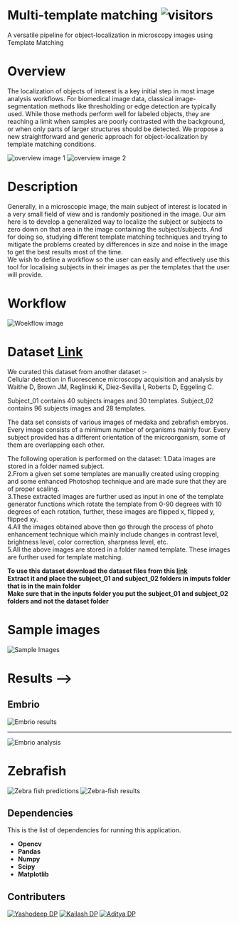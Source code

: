 # Multi-template matching ![visitors](https://visitor-badge.laobi.icu/badge?page_id=yashodeepchikte.Multi-Template-Matching)
A versatile  pipeline for object-localization in microscopy images using Template Matching

# Overview
The localization of objects of interest is a key initial step in most image analysis workflows. For biomedical image data, classical image-segmentation methods like thresholding or edge detection are typically used. While those methods perform well for labeled objects, they are reaching a limit when samples are poorly contrasted with the background, or when only parts of larger structures should be detected.
We propose a new straightforward and generic approach for object-localization by template matching conditions.

![overview image 1](https://github.com/yashodeepchikte/Multi-Template-Matching/blob/master/main/Assets/images/1.JPG)
![overview image 2](https://github.com/yashodeepchikte/Multi-Template-Matching/blob/master/main/Assets/images/2.JPG)

# Description
Generally, in a microscopic image, the main subject of interest is located in a very small field of view and is randomly positioned in the image. Our aim here is to develop a generalized way to localize the subject or subjects to zero down on that area in the image containing the subject/subjects. And for doing so, studying different template matching techniques and trying to mitigate the problems created by differences in size and noise in the image to get the best results most of the time. <br/>
We wish to define a workflow so the user can easily and effectively use this tool for localising subjects in their images as per the templates that the user will provide.


# Workflow
![Woekflow image](https://github.com/yashodeepchikte/Multi-Template-Matching/blob/master/main/Assets/images/workflow.JPG)


# Dataset [Link](https://drive.google.com/drive/folders/1-szmxxcJeZ-On1i-kme21qYcNUawJxTY?usp=sharing)
We curated this dataset from another dataset :- <br/>
Cellular detection in fluorescence microscopy acquisition and analysis by <br/>
Waithe D, Brown JM, Reglinski K, Diez-Sevilla I, Roberts D, Eggeling C. 

Subject_01 contains 40 subjects images and 30 templates.
Subject_02 contains 96 subjects images and 28 templates.

The data set consists of various images of medaka and zebrafish embryos. 
Every image consists of a minimum number of organisms mainly four. 
Every subject provided has a different orientation of the microorganism, some of them are overlapping each other. 

The following operation is performed on the dataset:
1.Data images are stored in a folder named subject. <br/>
2.From a given set some templates are manually created using cropping and some enhanced Photoshop technique and are made sure that they are of proper scaling.<br/>
3.These extracted images are further used as input in one of the template generator functions which rotate the template from 0-90 degrees with 10 degrees of each rotation, further, these images are flipped x, flipped y, flipped xy.<br/>
4.All the images obtained above then go through the process of photo enhancement technique which mainly include changes in contrast level, brightness level, color correction, sharpness level, etc.<br/>
5.All the above images are stored in a folder named template. These images are further used for template matching.<br/>

**To use this dataset download the dataset files from this [link](https://drive.google.com/drive/folders/1-szmxxcJeZ-On1i-kme21qYcNUawJxTY?usp=sharing)**  <br/> 
**Extract it and place the subject_01 and subject_02 folders in imputs folder that is in the main folder**<br/> 
**Make sure that in the inputs folder you put the subject_01 and subject_02 folders and not the dataset folder**<br/> 


# Sample images
![Sample Images](https://github.com/yashodeepchikte/Multi-Template-Matching/blob/master/main/Assets/images/sample_images.JPG)


# Results --> 
## Embrio
![Embrio results](https://github.com/yashodeepchikte/Multi-Template-Matching/blob/master/main/Assets/images/embrio_results.JPG)<hr/>
![Embrio analysis](https://github.com/yashodeepchikte/Multi-Template-Matching/blob/master/main/Assets/images/Table.JPG)

# Zebrafish 
![Zebra fish predictions](https://github.com/yashodeepchikte/Multi-Template-Matching/blob/master/main/Assets/images/table2.JPG)
![Zebra-fish results](https://github.com/yashodeepchikte/Multi-Template-Matching/blob/master/main/Assets/images/Zebra_results.JPG)



## Dependencies
This is the list of dependencies for running this application.


 * **Opencv**
 * **Pandas**
 * **Numpy**
 * **Scipy**
 * **Matplotlib**
 

## Contributers
[![Yashodeep DP](https://avatars0.githubusercontent.com/u/32036809?s=50&u=4a0ed688487978d46ad6305114da9584cddd1fa8&v=4)](https://github.com/yashodeepchikte)
[![Kailash DP](https://avatars0.githubusercontent.com/u/50366736?s=50&v=4)](https://github.com/Kailash303904)
[![Aditya DP](https://avatars0.githubusercontent.com/u/32036822?s=50&v=4)](https://github.com/adityabhandarkar07)
